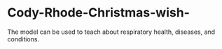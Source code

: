 # Cody-Rhode-Christmas-wish-
The model can be used to teach about respiratory health, diseases, and conditions.
